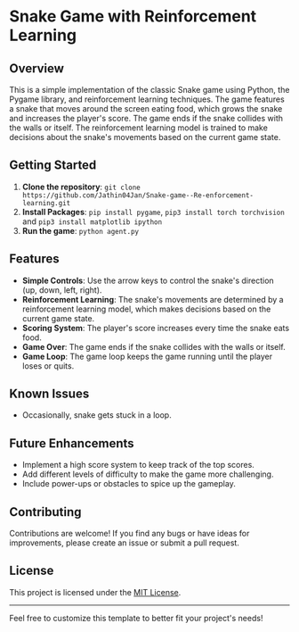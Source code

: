 # Snake Game with Reinforcement Learning

## Overview

This is a simple implementation of the classic Snake game using Python, the Pygame library, and reinforcement learning techniques. The game features a snake that moves around the screen eating food, which grows the snake and increases the player's score. The game ends if the snake collides with the walls or itself. The reinforcement learning model is trained to make decisions about the snake's movements based on the current game state.

## Getting Started

1. **Clone the repository**: `git clone https://github.com/Jathin04Jan/Snake-game--Re-enforcement-learning.git`
2. **Install Packages**: `pip install pygame`, `pip3 install torch torchvision` and `pip3 install matplotlib ipython`
3. **Run the game**: `python agent.py`

## Features

- **Simple Controls**: Use the arrow keys to control the snake's direction (up, down, left, right).
- **Reinforcement Learning**: The snake's movements are determined by a reinforcement learning model, which makes decisions based on the current game state.
- **Scoring System**: The player's score increases every time the snake eats food.
- **Game Over**: The game ends if the snake collides with the walls or itself.
- **Game Loop**: The game loop keeps the game running until the player loses or quits.

## Known Issues

- Occasionally, snake gets stuck in a loop.

## Future Enhancements

- Implement a high score system to keep track of the top scores.
- Add different levels of difficulty to make the game more challenging.
- Include power-ups or obstacles to spice up the gameplay.

## Contributing

Contributions are welcome! If you find any bugs or have ideas for improvements, please create an issue or submit a pull request.

## License

This project is licensed under the [MIT License](LICENSE).

---

Feel free to customize this template to better fit your project's needs!
